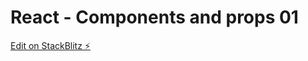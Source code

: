 # React - Components and props 01

[Edit on StackBlitz ⚡️](https://stackblitz.com/edit/props-drill-react)
